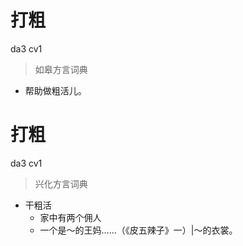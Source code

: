 # 打粗
da3 cv1
> 如皋方言词典
- 帮助做粗活儿。

# 打粗
da3 cv1
> 兴化方言词典
- 干粗活
  - 家中有两个佣人
  - 一个是～的王妈……（《皮五辣子》一）|～的衣裳。
